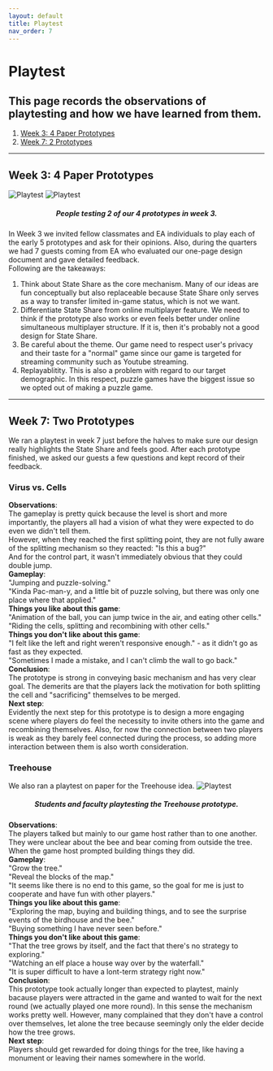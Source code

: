 ```yaml
---
layout: default
title: Playtest
nav_order: 7
---
```


# Playtest

## This page records the observations of playtesting and how we have learned from them.

1. [Week 3: 4 Paper Prototypes](#week3)
2. [Week 7: 2 Prototypes](#week7)

---

## Week 3: 4 Paper Prototypes <a name="week3"></a>

![Playtest](https://etc-ditto.github.io/media/process/playtest-1.jpg)
![Playtest](https://etc-ditto.github.io/media/process/playtest-2.jpg)

<h5 style="text-align: center;">People testing 2 of our 4 prototypes in week 3.</h5>

In Week 3 we invited fellow classmates and EA individuals to play each of the early 5 prototypes and ask for their opinions. Also, during the quarters we had 7 guests coming from EA who evaluated our one-page design document and gave detailed feedback.<br>
Following are the takeaways:

1. Think about State Share as the core mechanism. Many of our ideas are fun conceptually but also replaceable because State Share only serves as a way to transfer limited in-game status, which is not we want.
2. Differentiate State Share from online multiplayer feature. We need to think if the prototype also works or even feels better under online simultaneous multiplayer structure. If it is, then it's probably not a good design for State Share.
3. Be careful about the theme. Our game need to respect user's privacy and their taste for a "normal" game since our game is targeted for streaming community such as Youtube streaming.
4. Replayablitity. This is also a problem with regard to our target demographic. In this respect, puzzle games have the biggest issue so we opted out of making a puzzle game.

---

## Week 7: Two Prototypes <a name="week7"></a>

We ran a playtest in week 7 just before the halves to make sure our design really highlights the State Share and feels good. After each prototype finished, we asked our guests a few questions and kept record of their feedback.

### Virus vs. Cells

**Observations**:<br>
The gameplay is pretty quick because the level is short and more importantly, the players all had a vision of what they were expected to do even we didn't tell them. <br>However, when they reached the first splitting point, they are not fully aware of the splitting mechanism so they reacted: "Is this a bug?"<br>
And for the control part, it wasn't immediately obvious that they could double jump.<br>
**Gameplay**:<br>
"Jumping and puzzle-solving."<br>"Kinda Pac-man-y, and a little bit of puzzle solving, but there was only one place where that applied."<br>
**Things you like about this game**:<br>
"Animation of the ball, you can jump twice in the air, and eating other cells."<br>
"Riding the cells, splitting and recombining with other cells."<br>
**Things you don't like about this game**:<br>
"I felt like the left and right weren't responsive enough." - as it didn't go as fast as they expected.<br>
"Sometimes I made a mistake, and I can't climb the wall to go back."<br>
**Conclusion**:<br>
The prototype is strong in conveying basic mechanism and has very clear goal. The demerits are that the players lack the motivation for both splitting the cell and "sacrificing" themselves to be merged. <br>
**Next step**:<br>
Evidently the next step for this prototype is to design a more engaging scene where players do feel the necessity to invite others into the game and recombining themselves. Also, for now the connection between two players is weak as they barely feel connected during the process, so adding more interaction between them is also worth consideration.

### Treehouse

We also ran a playtest on paper for the Treehouse idea.
![Playtest](https://etc-ditto.github.io/media/process/playtest-3.jpg)

<h5 style="text-align: center;">Students and faculty playtesting the Treehouse prototype.
</h5>

**Observations**:<br>
The players talked but mainly to our game host rather than to one another.<br>
They were unclear about the bee and bear coming from outside the tree.<br>
When the game host prompted building things they did.<br>
**Gameplay**:<br>
"Grow the tree."<br>
"Reveal the blocks of the map."<br>
"It seems like there is no end to this game, so the goal for me is just to cooperate and have fun with other players."<br>
**Things you like about this game**:<br>
"Exploring the map, buying and building things, and to see the surprise events of the birdhouse and the bee."<br>
"Buying something I have never seen before."<br>
**Things you don't like about this game**:<br>
"That the tree grows by itself, and the fact that there's no strategy to exploring."<br>
"Watching an elf place a house way over by the waterfall."<br>
"It is super difficult to have a lont-term strategy right now."<br>
**Conclusion**:<br>
This prototype took actually longer than expected to playtest, mainly bacause players were attracted in the game and wanted to wait for the next round (we actually played one more round). In this sense the mechanism works pretty well. However, many complained that they don't have a control over themselves, let alone the tree because seemingly only the elder decide how the tree grows. <br>
**Next step**:<br>
Players should get rewarded for doing things for the tree, like having a monument or leaving their names somewhere in the world.
